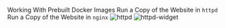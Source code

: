 Working With Prebuilt Docker Images
Run a Copy of the Website in `httpd`
Run a Copy of the Website in `nginx`
![httpd](https://github.com/DimitryZH/content-widget-factory-inc/assets/146372946/ef5cd9a2-ba64-4210-8caa-e49cb13492ab)
![httpd-widget](https://github.com/DimitryZH/content-widget-factory-inc/assets/146372946/608beae7-50a1-4506-9e50-2d2e026e559b)
